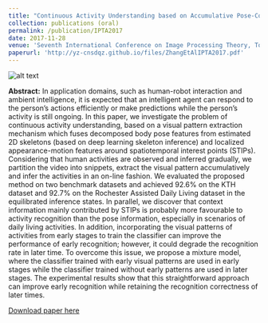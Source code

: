 ```yaml
---
title: "Continuous Activity Understanding based on Accumulative Pose-Context Visual Patterns (oral)"
collection: publications (oral)
permalink: /publication/IPTA2017
date: 2017-11-28
venue: 'Seventh International Conference on Image Processing Theory, Tools and Applications (IPTA)'
paperurl: 'http://yz-cnsdqz.github.io/files/ZhangEtAlIPTA2017.pdf'
---
```

![alt text](http://yz-cnsdqz.github.io/images/earlyrecog.png)<!-- .element height="30%" width="30%" -->

__Abstract:__ 
In application domains, such as human-robot interaction and ambient intelligence, it is expected that an intelligent agent can respond to the person’s actions efficiently or make predictions while the person’s activity is still ongoing. In this paper, we investigate the problem of continuous activity understanding, based on a visual pattern extraction mechanism which fuses decomposed body pose features from estimated 2D skeletons (based on deep learning skeleton inference) and localized appearance-motion features around spatiotemporal interest points (STIPs). Considering that human activities are observed and inferred gradually, we partition the video into snippets, extract the visual pattern accumulatively and infer the activities in an on-line fashion. We evaluated the proposed method on two benchmark datasets and achieved 92.6% on the KTH dataset and 92.7% on the Rochester Assisted Daily Living dataset in the equilibrated inference states. In parallel, we discover that context information mainly contributed by STIPs is probably more favourable to activity recognition than the pose information, especially in scenarios of daily living activities. In addition, incorporating the visual patterns of activities from early stages to train the classifier can improve the performance of early recognition; however, it could degrade the recognition rate in later time. To overcome this issue, we propose a mixture model, where the classifier trained with early visual patterns are used in early stages while the classifier trained without early patterns are used in later stages. The experimental results show that this straightforward approach can improve early recognition while retaining the recognition correctness of later times.

[Download paper here](http://yz-cnsdqz.github.io/files/ZhangEtAlIPTA2017.pdf)

